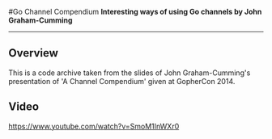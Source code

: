 #Go Channel Compendium
**Interesting ways of using Go channels by John Graham-Cumming**

---

## Overview

This is a code archive taken from the slides of John Graham-Cumming's
presentation of 'A Channel Compendium' given at GopherCon 2014.

## Video

https://www.youtube.com/watch?v=SmoM1InWXr0

